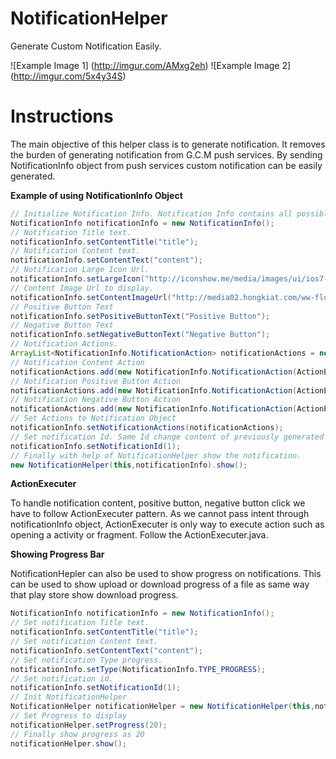 # NotificationHelper
Generate Custom Notification Easily.

![Example Image 1] (http://imgur.com/AMxg2eh)
![Example Image 2] (http://imgur.com/5x4y34S)


# Instructions

The main objective of this helper class is to generate notification. It removes the burden of generating notification from G.C.M push services. By sending NotificationInfo object from push services custom notification can be easily generated.

**Example of using NotificationInfo Object**

```java
// Initialize Notification Info. Notification Info contains all possible informatin of notificaiton.
NotificationInfo notificationInfo = new NotificationInfo();
// Notification Title text.
notificationInfo.setContentTitle("title");
// Notification Content text.
notificationInfo.setContentText("content");
// Notification Large Icon Url.
notificationInfo.setLargeIcon("http://iconshow.me/media/images/ui/ios7-icons/png/512/contact.png");
// Content Image Url to display.
notificationInfo.setContentImageUrl("http://media02.hongkiat.com/ww-flower-wallpapers/sunflower-world.jpg");
// Positive Button Text
notificationInfo.setPositiveButtonText("Positive Button");
// Negative Button Text
notificationInfo.setNegativeButtonText("Negative Button");
// Notification Actions.
ArrayList<NotificationInfo.NotificationAction> notificationActions = new ArrayList<>();
// Notification Content Action
notificationActions.add(new NotificationInfo.NotificationAction(ActionExecuter.ActionName.OPEN_CONTENT_ACTIVITY,"Extra"));
// Notification Positive Button Action
notificationActions.add(new NotificationInfo.NotificationAction(ActionExecuter.ActionName.OPEN_POSITIVE_BUTTON_ACTIVITY,"Extra"));
// Notification Negative Button Action
notificationActions.add(new NotificationInfo.NotificationAction(ActionExecuter.ActionName.OPEN_NEGATIVE_BUTTON_ACTIVITY,"Extra"));
// Set Actions to Notification Object
notificationInfo.setNotificationActions(notificationActions);
// Set notification Id. Same Id change content of previously generated notification of same id. Diffrent id will generate a new one.
notificationInfo.setNotificationId(1);
// Finally with help of NotificationHelper show the notification.
new NotificationHelper(this,notificationInfo).show();
```

**ActionExecuter** 

To handle notification content, positive button, negative button click we have to follow ActionExecuter pattern. As we cannot pass intent through notificationInfo object, ActionExecuter is only way to execute action such as opening a activity or fragment. Follow the ActionExecuter.java.

**Showing Progress Bar**

NotificationHepler can also be used to show progress on notifications. This can be used to show upload or download progress of a file as same way that play store show download progress. 

```java
NotificationInfo notificationInfo = new NotificationInfo();
// Set notification Title text.
notificationInfo.setContentTitle("title");
// Set notification Content text.
notificationInfo.setContentText("content");
// Set notification Type progress.
notificationInfo.setType(NotificationInfo.TYPE_PROGRESS);
// Set notification id.
notificationInfo.setNotificationId(1);
// Init NotificationHelper
NotificationHelper notificationHelper = new NotificationHelper(this,notificationInfo);
// Set Progress to display
notificationHelper.setProgress(20);
// Finally show progress as 20
notificationHelper.show();
```
